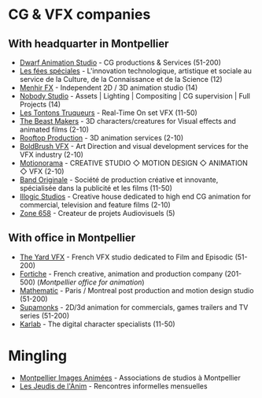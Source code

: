 
# CG & VFX companies 

## With headquarter in Montpellier

* [Dwarf Animation Studio](https://www.dwarfanimation.com) - CG productions & Services (51-200)
* [Les fées spéciales](https://les-fees-speciales.coop) - L'innovation technologique, artistique et sociale au service de la Culture, de la Connaissance et de la Science (12)
* [Menhir FX](https://menhirfx.com) - Independent 2D / 3D animation studio (14)
* [Nobody Studio](https://nobody-studio.com) - Assets | Lighting | Compositing | CG supervision | Full Projects (14)
* [Les Tontons Truqueurs](https://www.lestontonstruqueurs.com) - Real-Time On set VFX (11-50)  
* [The Beast Makers](https://www.thebeastmakers.com) - 3D characters/creatures for Visual effects and animated films (2-10)
* [Rooftop Production](http://rooftop-production.com) - 3D animation services (2-10)
* [BoldBrush VFX](https://www.boldbrushvfx.com) - Art Direction and visual development services for the VFX industry (2-10)
* [Motionorama](https://motionorama.com) - CREATIVE STUDIO ◇ MOTION DESIGN ◇ ANIMATION ◇ VFX (2-10)
* [Band Originale](http://www.band-originale.com) - Société de production créative et innovante, spécialisée dans la publicité et les films (11-50)
* [Illogic Studios](https://www.illogicstudios.com) - Creative house dedicated to high end CG animation for commercial, television and feature films (2-10)
* [Zone 658](https://zone658.fr) - Createur de projets Audiovisuels (5)

## With office in Montpellier

* [The Yard VFX](http://theyard-vfx.com) - French VFX studio dedicated to Film and Episodic (51-200)
* [Fortiche](https://www.forticheprod.com) - French creative, animation and production company (201-500) (*Montpellier office for animation*)
* [Mathematic](https://mathematic.tv) - Paris / Montreal post production and motion design studio (51-200)  
* [Supamonks](https://www.supamonks.com) - 2D/3d animation for commercials, games trailers and TV series (51-200)
* [Karlab](https://www.karlab.fr) - The digital character specialists (11-50)  

# Mingling

* [Montpellier Images Animées](https://www.montpellier-images-animees.fr) - Associations de studios à Montpellier
* [Les Jeudis de l'Anim](https://www.facebook.com/groups/lesjeudisdelanim) - Rencontres informelles mensuelles
